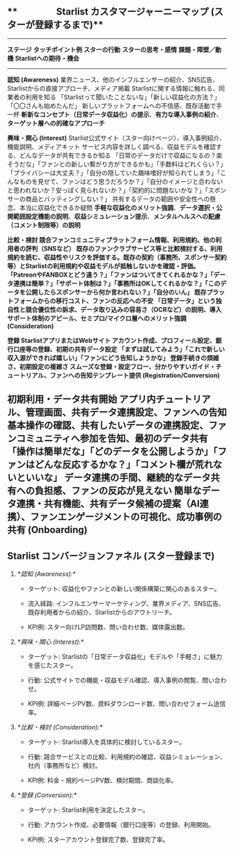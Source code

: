 ## **　　　 　Starlist カスタマージャーニーマップ (スターが登録するまで)**

  ---------------------------------------------------------------------------------------------------------------------------------------------------------------------------------------------------------------------------------------------------------------------------------------------------------------------------------------------------------------------------------------------------------------------------------------------------------------------------------------------------------------------------------------------------------------------------------------------------------------------------------------------------------------------------------------------------------------------------------------------------------------------------------------------------------------------------------------------------------------------------------------------------------------------------------------------------------
  **ステージ**                  **タッチポイント例**                                                                            **スターの行動**                                                                                                                                                                           **スターの思考・感情**                                                                                                                                                                                                                                                                                                                                                         **課題・障壁／動機**                                                     **Starlistへの期待・機会**
  ----------------------------- ----------------------------------------------------------------------------------------------- ------------------------------------------------------------------------------------------------------------------------------------------------------------------------------------------ ------------------------------------------------------------------------------------------------------------------------------------------------------------------------------------------------------------------------------------------------------------------------------------------------------------------------------------------------------------------------------ ------------------------------------------------------------------------ ------------------------------------------------------------------------------------------------------------------------------------------------------------------------
  **認知 (Awareness)**          業界ニュース、他のインフルエンサーの紹介、SNS広告、Starlistからの直接アプローチ、メディア掲載   Starlistに関する情報に触れる、同業者の利用を知る                                                                                                                                           「Starlistって聞いたことないな」「新しい収益化の方法？」「〇〇さんも始めたんだ」                                                                                                                                                                                                                                                                                               新しいプラットフォームへの不信感、既存活動で手一杯                       **斬新なコンセプト（日常データ収益化）の提示**、**有力な導入事例の紹介**、**ターゲット層への的確なアプローチ**

  **興味・関心 (Interest)**     Starlist公式サイト（スター向けページ）、導入事例紹介、機能説明、メディアキット                  サービス内容を詳しく調べる、収益モデルを確認する、どんなデータが共有できるか知る                                                                                                           「日常のデータだけで収益になるの？楽そうだな」「ファンとの新しい繋がり方ができるかも」「手数料はどれくらい？」「プライバシーは大丈夫？」「自分の隠していた趣味嗜好が知られてしまう」「こんなものを見せて、ファンはどう思うだろうか？」「自分のイメージと合わないと思われないか？安っぽく見られないか？」「契約的に問題ないかな？」「スポンサーの商品とバッティングしない？」   共有するデータの範囲や安全性への懸念、本当に収益化できるか疑問           **手軽な収益化のメリット強調**、**データ選択・公開範囲設定機能の説明**、**収益シミュレーション提示**、**メンタルヘルスへの配慮（コメント制限等）の説明**

  **比較・検討                  競合ファンコミュニティプラットフォーム情報、利用規約、他の利用者の評判（SNSなど）               既存のファンクラブサービス等と比較検討する、利用規約を読む、収益性やリスクを評価する。既存の契約（事務所、スポンサー契約等）とStarlistの利用規約や収益モデルが抵触しないかを確認・評価。   「PatreonやFANBOXとどう違う？」「ファンはついてきてくれるかな？」「データ連携は簡単？」「サポート体制は？」「事務所はOKしてくれるかな？」「このデータを公開したらスポンサーから何か言われない？」「自分のいん」                                                                                                                                                                既存プラットフォームからの移行コスト、ファンの反応への不安               **「日常データ」という独自性と競合優位性の訴求**、**データ取り込みの容易さ（OCRなど）の説明**、**導入サポート体制のアピール**、**セミプロ/マイクロ層へのメリット強調**
  (Consideration)**                                                                                                                                                                                                                                                                                                                                                                                                                                                                                                                                                                                                                                                                                                                                                                

  **登録                        StarlistアプリまたはWebサイト                                                                   アカウント作成、プロフィール設定、銀行口座等の登録、初期の共有データ設定                                                                                                                   「まずは試してみよう」「これで新しい収入源ができれば嬉しい」「ファンにどう告知しようかな」                                                                                                                                                                                                                                                                                     登録手続きの煩雑さ、初期設定の複雑さ                                     **スムーズな登録・設定フロー**、**分かりやすいガイド・チュートリアル**、**ファンへの告知テンプレート提供**
  (Registration/Conversion)**                                                                                                                                                                                                                                                                                                                                                                                                                                                                                                                                                                                                                                                                                                                                                      

  **初期利用・データ共有開始    アプリ内チュートリアル、管理画面、共有データ連携設定、ファンへの告知                            基本操作の確認、共有したいデータの連携設定、ファンコミュニティへ参加を告知、最初のデータ共有                                                                                               「操作は簡単だな」「どのデータを公開しようか」「ファンはどんな反応するかな？」「コメント欄が荒れないといいな」                                                                                                                                                                                                                                                                 データ連携の手間、継続的なデータ共有への負担感、ファンの反応が見えない   **簡単なデータ連携・共有機能**、**共有データ候補の提案（AI連携）**、**ファンエンゲージメントの可視化**、**成功事例の共有**
  (Onboarding)**                                                                                                                                                                                                                                                                                                                                                                                                                                                                                                                                                                                                                                                                                                                                                                   
  ---------------------------------------------------------------------------------------------------------------------------------------------------------------------------------------------------------------------------------------------------------------------------------------------------------------------------------------------------------------------------------------------------------------------------------------------------------------------------------------------------------------------------------------------------------------------------------------------------------------------------------------------------------------------------------------------------------------------------------------------------------------------------------------------------------------------------------------------------------------------------------------------------------------------------------------------------------

## 

## 

## 

## 

## **Starlist コンバージョンファネル (スター登録まで)**

1.  **認知 (Awareness):\**

    - ターゲット: 収益化やファンとの新しい関係構築に関心のあるスター。

    - 流入経路:
      インフルエンサーマーケティング、業界メディア、SNS広告、既存利用者からの紹介、Starlistからのアウトリーチ。

    - KPI例: スター向けLP訪問数、問い合わせ数、媒体露出数。

2.  **興味・関心 (Interest):\**

    - ターゲット:
      Starlistの「日常データ収益化」モデルや「手軽さ」に魅力を感じたスター。

    - 行動:
      公式サイトでの機能・収益モデル確認、導入事例の閲覧、問い合わせ。

    - KPI例:
      詳細ページPV数、資料ダウンロード数、問い合わせフォーム送信率。

3.  **比較・検討 (Consideration):\**

    - ターゲット: Starlist導入を具体的に検討しているスター。

    - 行動:
      競合サービスとの比較、利用規約の確認、収益シミュレーション、社内（事務所など）検討。

    - KPI例: 料金・規約ページPV数、検討期間、商談化率。

4.  **登録 (Conversion):\**

    - ターゲット: Starlist利用を決定したスター。

    - 行動: アカウント作成、必要情報（銀行口座等）の登録、利用開始。

    - KPI例: スターアカウント登録完了数、登録完了率。
